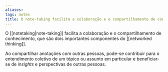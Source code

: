 ```yaml
---
aliases: 
tags: notes
title: O note-taking facilita a colaboração e o compartilhamento de conhecimento
---
```

O [[notetaking|note-taking]] facilita a colaboração e o compartilhamento de conhecimento, que são dois importantes componentes do [[networked thinking]].

Ao compartilhar anotações com outras pessoas, pode-se contribuir para o entendimento coletivo de um tópico ou assunto em particular e beneficiar-se de *insights* e perspectivas de outras pessoas.
